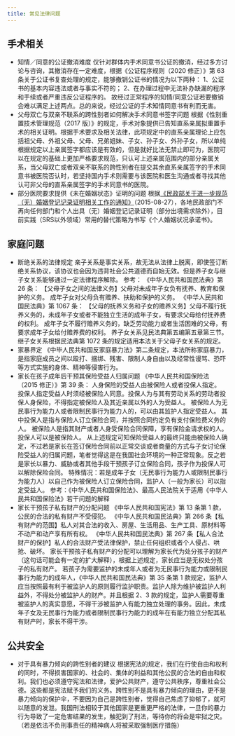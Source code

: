 ```yaml
---
title: 常见法律问题
---
```


## 手术相关

- 知情／同意的公证撤消难度
  仅针对群体内手术同意书公证的撤消，经过多方讨论与咨询，其撤消存在一定难度，根据《公证程序规则（2020 修正）》第 63 条关于公证书复查处理的规定，能够撤销公证书的情况为以下两种：
  1、公证书的基本内容违法或者与事实不符的；
  2、在办理过程中无法补办缺漏的程序和手续或者严重违反公证程序的。
  故经过正常程序的知情/同意公证若要撤销会难以满足上述两点。总的来说，经过公证的手术知情同意书有利而无害。
- 父母双亡与双亲不联系的跨性别者如何解决手术同意书签字问题
  根据《性别重置技术管理规范（2017 版）》的规定，手术对象提供已告知直系亲属拟重置手术的相关证明。根据手术要求及相关法律，此项规定中的直系亲属理论上应包括祖父母、外祖父母、父母、兄弟姐妹、子女、孙子女、外孙子女，所以单纯根据规定以上亲属签字都应该是有效的，但是就好比法无禁止即可为，医院可以在规定的基础上更加严格要求规范，只认可上述亲属范围内的部分亲属关系，当父母双亡或者双亲不联系的跨性别者在提交其余直系亲属签字的手术同意书被医院否认时，若坚持国内手术则需要与该医院和医生沟通或者寻找其他认可非父母的直系亲属签字的手术同意书的医院。
- 部分医院要求提供《未在婚姻状态》证明的问题
  根据[《民政部关于进一步规范（无）婚姻登记记录证明相关工作的通知》](http://zyzx.mca.gov.cn/article/zyzx/shsw/202001/20200100023426.shtml)（2015-08-27），各地民政部门不再向任何部门和个人出具（无）婚姻登记记录证明（部分出境需求除外），目前实践（SRS以外领域）常用的替代策略为书写《个人婚姻状况承诺书》。

## 家庭问题

- 断绝关系的法律规定
  亲子关系是事实关系，故无法从法律上脱离，即使签订断绝关系协议，该协议也会因为违背社会公共道德而自始无效。但是养子女与继子女关系能够通过一定法律程序解除。
  参考：
  《中华人民共和国民法典》第 26 条：
  【父母子女之间的法律义务】父母对未成年子女负有抚养、教育和保护的义务。
  成年子女对父母负有赡养、扶助和保护的义务。
  《中华人民共和国民法典》第 1067 条：
  【父母的抚养义务和子女的赡养义务】父母不履行抚养义务的，未成年子女或者不能独立生活的成年子女，有要求父母给付抚养费的权利。
  成年子女不履行赡养义务的，缺乏劳动能力或者生活困难的父母，有要求成年子女给付赡养费的权利。
  养子女关系见民法典第五编第五章第三节。
  继子女关系根据民法典第 1072 条的规定适用本法关于父母子女关系的规定。
- 家暴界定
  《中毕人民共和国反家庭暴力法》第二条规定，本法所称家庭暴力，是指家庭成员之间以殴打、捆绑、残害、限制人身自由以及经常性谩骂、恐吓等方式实施的身体、精神等侵害行为。
- 家长在孩子成年后干预其保险受益人归属问题
  《中华人民共和国保险法（2015 修正）》第 39 条：
  人身保险的受益人由被保险人或者投保人指定。
  投保人指定受益人时须经被保险人同意。投保人为与其有劳动关系的劳动者投保人身保险，不得指定被保险人及其近亲属以外的人为受益人。
  被保险人为无民事行为能力人或者限制民事行为能力人的，可以由其监护人指定受益人。
  其中投保人是指与保险人订立保险合同，并按照合同约定负有支付保险费义务的人。
  被保险人是指其财产或者人身受保险合同保障，享有保险金请求权的人。投保人可以是被保险人。
  从上述规定可知保险受益人的最终只能由被保险人确定，不过若是家长在签订保险合同前以正常交谈或者商量的方式与子女讨论保险受益人的归属问题，笔者觉得这是在我国社会环境的一种正常现象。反之若是家长以暴力、威胁或者其他手段干预孩子订立保险合同，孩子作为投保人可以解除保险合同。
  特殊情况：若是成年子女（无民事行为能力人或限制民事行为能力人）以自己作为被保险人订立保险合同，监护人（一般为家长）可以指定受益人。
  参考：《中华人民共和国保险法》、最高人民法院关于适用《中华人民共和国保险法》若干问题的解释
- 家长干预孩子私有财产的分配问题
  《中华人民共和国宪法》第 13 条第 1 款，公民的合法的私有财产不受侵犯。
  《中华人民共和国民法典》第 266 条【私有财产的范围】私人对其合法的收入、房屋、生活用品、生产工具、原材料等不动产和动产享有所有权。
  《中华人民共和国民法典》第 267 条【私人合法财产的保护】私人的合法财产受法律保护，禁止任何组织或者个人侵占、哄抢、破坏。
  家长干预孩子私有财产的分配可以理解为家长代为处分孩子的财产（这句话可能会有一定的扩大解释），根据上述规定，家长应当是无权处分孩子的私有财产。
  若孩子为需要监护的未成年人或者为无民事行为能力或限制民事行为能力的成年人，《中华人民共和国民法典》第 35 条第 1 款规定，监护人应当按照最有利于被监护人的原则履行监护职责。监护人除为维护被监护人利益外，不得处分被监护人的财产。并且根据 2、3 款的规定，监护人需要尊重被监护人的真实意愿，不得干涉被监护人有能力独立处理的事务。因此，未成年子女及无民事行为能力或者限制民事行为能力的成年在有能力独立分配其私有财产时，家长不得干涉。

## 公共安全

- 对于具有暴力倾向的跨性别者的建议
  根据宪法的规定，我们在行使自由和权利的同时，不得损害国家的、社会的、集体的利益和其他公民的合法的自由和权利。我们也必须遵守宪法和法律，爱护公共财产，遵守公共秩序，尊重社会公德。这些都是宪法赋予我们的义务。跨性别不是具有暴力倾向的理由，更不是暴力倾向的保护伞，不要因为自己是跨性别者，觉得自己焦虑了抑郁了，就可以随意的发泄。我国刑法相较于其他国家是更重更严格的法律，一旦你的暴力行为导致了一定危害结果的发生，触犯到了刑法，等待你的将会是牢狱之灾。（若是依法不负刑事责任的精神病人将被采取强制医疗措施）
